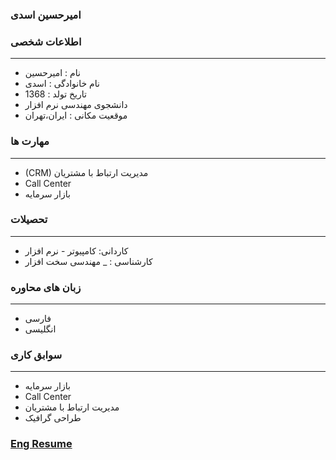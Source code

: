 
### امیرحسین اسدی

### اطلاعات شخصی

---
+ نام : امیرحسین
+ نام خانوادگی : اسدی
+ تاریخ تولد : 1368
+ دانشجوی مهندسی نرم افزار
+ موقعیت مکانی : ایران،تهران


### مهارت ها

---
+ (CRM) مدیریت ارتباط با مشتریان
+ Call Center
+ بازار سرمایه

### تحصیلات

---
+ کاردانی: کامپیوتر - نرم افزار
+ کارشناسی : 
_ مهندسی سخت افزار 

### زبان های محاوره

---
+ فارسی
+ انگلیسی

### سوابق کاری

---
+ بازار سرمایه
+ Call Center
+ مدیریت ارتباط با مشتریان
+ طراحی گرافیک


### [Eng Resume](https://github.com/ahaa89/Resume/blob/main/index.md)

